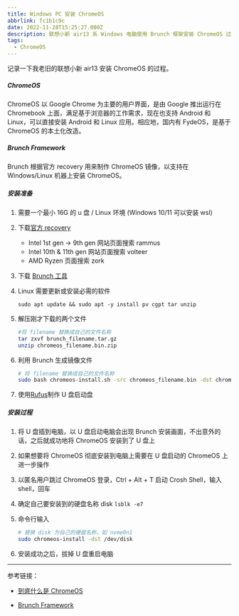 ```yaml
---
title: Windows PC 安装 ChromeOS
abbrlink: fc1b1c9c
date: 2022-11-28T15:25:27.000Z
description: 联想小新 air13 系 Windows 电脑使用 Brunch 框架安装 ChromeOS 过程。
tags:
  - ChromeOS
---
```


记录一下我老旧的联想小新 air13 安装 ChromeOS 的过程。

##### ChromeOS

ChromeOS 以 Google Chrome 为主要的用户界面，是由 Google 推出运行在 Chromebook 上面，满足基于浏览器的工作需求，现在也支持 Android 和 Linux，可以直接安装 Android 和 Linux 应用。相应地，国内有 FydeOS，是基于 ChromeOS 的本土化改造。

<!-- more -->

##### Brunch Framework

Brunch 根据官方 recovery 用来制作 ChromeOS 镜像，以支持在 Windows/Linux 机器上安装 ChromeOS。

##### 安装准备

1.  需要一个最小 16G 的 u 盘 / Linux 环境 (Windows 10/11 可以安装 wsl)

2.  下载[官方 recovery](https://chromiumdash.appspot.com/serving-builds?deviceCategory=Chrome%20OS)

    - Intel 1st gen -> 9th gen 网站页面搜索 rammus
    - Intel 10th & 11th gen 网站页面搜索 volteer
    - AMD Ryzen 页面搜索 zork

3.  下载 [Brunch 工具](https://github.com/sebanc/brunch/releases/latest)

4.  Linux 需要更新或安装必需的软件

    `sudo apt update && sudo apt -y install pv cgpt tar unzip`

5.  解压刚才下载的两个文件

    ```bash
    #将 filename 替换成自己的文件名称
    tar zxvf brunch_filename.tar.gz
    unzip chromeos_filename.bin.zip
    ```

6.  利用 Brunch 生成镜像文件

    ```bash
    # 将 filename 替换成自己的文件名称
    sudo bash chromeos-install.sh -src chromeos_filename.bin -dst chromeos.img
    ```

7.  使用[Rufus](https://rufus.ie/)制作 U 盘启动盘

##### 安装过程

1. 将 U 盘插到电脑，以 U 盘启动电脑会出现 Brunch 安装画面，不出意外的话，之后就成功地将 ChromeOS 安装到了 U 盘上

2. 如果想要将 ChromeOS 彻底安装到电脑上需要在 U 盘启动的 ChromeOS 上进一步操作

3. 以匿名用户跳过 ChromeOS 登录，Ctrl + Alt + T 启动 Crosh Shell，输入 shell，回车

4. 确定自己要安装到的硬盘名称 disk `lsblk -e7`

5. 命令行输入

   ```bash
   # 替换 disk 为自己的硬盘名称，如 nvme0n1
   sudo chromeos-install -dst /dev/disk
   ```

6. 安装成功之后，拔掉 U 盘重启电脑

---

参考链接：

- [到底什么是 ChromeOS](https://zhuanlan.zhihu.com/p/169828368)

- [Brunch Framework](https://github.com/sebanc/brunch)
